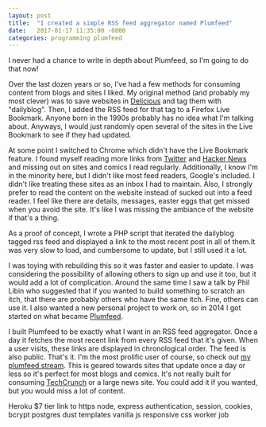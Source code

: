 ```yaml
---
layout: post
title:  "I created a simple RSS feed aggregator named Plumfeed"
date:   2017-01-17 11:35:00 -0800
categories: programming plumfeed
---
```


I never had a chance to write in depth about Plumfeed, so I'm going to do that now!

Over the last dozen years or so, I've had a few methods for consuming content from blogs and sites I liked. My original method (and probably my most clever) was to save websites in [Delicious](https://delicious.com) and tag them with "dailyblog". Then, I added the RSS feed for that tag to a Firefox Live Bookmark. Anyone born in the 1990s probably has no idea what I'm talking about. Anyways, I would just randomly open several of the sites in the Live Bookmark to see if they had updated.

At some point I switched to Chrome which didn't have the Live Bookmark feature. I found myself reading more links from [Twitter](https://twitter.com) and [Hacker News](https://news.ycombinator.com) and missing out on sites and comics I read regularly. Additionally, I know I'm in the minority here, but I didn't like most feed readers, Google's included. I didn't like treating these sites as an inbox I had to maintain. Also, I strongly prefer to read the content on the website instead of sucked out into a feed reader. I feel like there are details, messages, easter eggs that get missed when you avoid the site. It's like I was missing the ambiance of the website if that's a thing.

As a proof of concept, I wrote a PHP script that iterated the dailyblog tagged rss feed and displayed a link to the most recent post in all of them.It was very slow to load, and cumbersome to update, but I still used it a lot. 

I was toying with rebuilding this so it was faster and easier to update. I was considering the possibility of allowing others to sign up and use it too, but it would add a lot of complication. Around the same time I saw a talk by Phil Libin who suggested that if you wanted to build something to scratch an itch, that there are probably others who have the same itch. Fine, others can use it. I also wanted a new personal project to work on, so in 2014 I got started on what became [Plumfeed](https://plumfeed.com).

I built Plumfeed to be exactly what I want in an RSS feed aggregator. Once a day it fetches the most recent link from every RSS feed that it's given. When a user visits, these links are displayed in chronological order. The feed is also public. That's it. I'm the most prolific user of course, so check out [my plumfeed stream](https://plumfeed.com/jon). This is  geared towards sites that update once a day or less so it's perfect for most blogs and comics. It's not really built for consuming [TechCrunch](https://techcrunch.com) or a large news site. You could add it if you wanted, but you would miss a lot of content.



Heroku $7 tier
link to https
node, express
authentication, session, cookies, bcrypt
postgres
dust templates
vanilla js
responsive css
worker job
